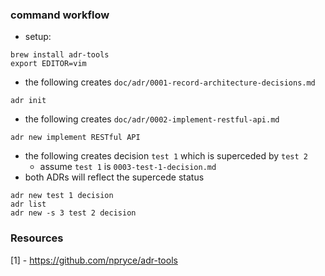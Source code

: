

### command workflow

* setup:

```
brew install adr-tools
export EDITOR=vim
```

* the following creates `doc/adr/0001-record-architecture-decisions.md`

```
adr init
```

* the following creates `doc/adr/0002-implement-restful-api.md`

```
adr new implement RESTful API 
```

* the following creates decision `test 1` which is superceded by `test 2`
    * assume `test 1` is `0003-test-1-decision.md`
* both ADRs will reflect the supercede status

```
adr new test 1 decision 
adr list
adr new -s 3 test 2 decision
```

### Resources

[1] - https://github.com/npryce/adr-tools

